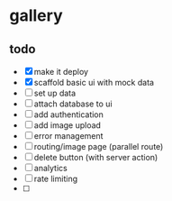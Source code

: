 # gallery

## todo

- [x] make it deploy
- [x] scaffold basic ui with mock data
- [ ] set up data
- [ ] attach database to ui
- [ ] add authentication
- [ ] add image upload
- [ ] error management
- [ ] routing/image page (parallel route)
- [ ] delete button (with server action)
- [ ] analytics
- [ ] rate limiting
- [ ]
